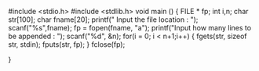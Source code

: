 
#include <stdio.h>
#include <stdlib.h>
void main ()
{
  FILE * fp;
  int i,n;
  char str[100];
  char fname[20];
	printf(" Input the file location : ");
	scanf("%s",fname);
    fp = fopen(fname, "a");
    printf("Input how many lines to be appended : ");
    scanf("%d", &n);
    for(i = 0; i < n+1;i++)
    {
    fgets(str, sizeof str, stdin);
    fputs(str, fp);
    }
    fclose(fp);
    
}
